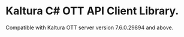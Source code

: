 # Kaltura C# OTT API Client Library.
Compatible with Kaltura OTT server version 7.6.0.29894 and above.
